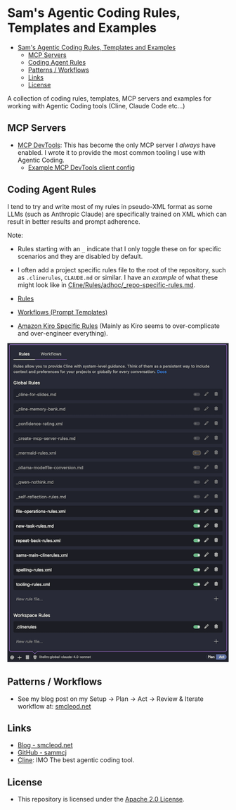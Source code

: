 # Sam's Agentic Coding Rules, Templates and Examples

- [Sam's Agentic Coding Rules, Templates and Examples](#sams-agentic-coding-rules-templates-and-examples)
  - [MCP Servers](#mcp-servers)
  - [Coding Agent Rules](#coding-agent-rules)
  - [Patterns / Workflows](#patterns--workflows)
  - [Links](#links)
  - [License](#license)

A collection of coding rules, templates, MCP servers and examples for working with Agentic Coding tools (Cline, Claude Code etc...)

## MCP Servers

- [MCP DevTools](https://github.com/sammcj/mcp-devtools): This has become the only MCP server I _always_ have enabled. I wrote it to provide the most common tooling I use with Agentic Coding.
  - [Example MCP DevTools client config](https://github.com/sammcj/agentic-coding/blob/main/MCP/mcp-config-mvp.json)

## Coding Agent Rules

I tend to try and write most of my rules in pseudo-XML format as some LLMs (such as Anthropic Claude) are specifically trained on XML which can result in better results and prompt adherence.

Note:

- Rules starting with an `_` indicate that I only toggle these on for specific scenarios and they are disabled by default.
- I often add a project specific rules file to the root of the repository, such as `.clinerules`, `CLAUDE.md` or similar. I have an _example_ of what these might look like in [Cline/Rules/adhoc/_repo-specific-rules.md](./Cline/Rules/adhoc/_repo-specific-rules.md).

- [Rules](./Cline/Rules/)
- [Workflows (Prompt Templates)](./Cline/Workflows/)
- [Amazon Kiro Specific Rules](./Kiro/kiro-specific-rules.md) (Mainly as Kiro seems to over-complicate and over-engineer everything).

![Rules Toggled In Cline](clinerules.png)

## Patterns / Workflows

- See my blog post on my Setup -> Plan -> Act -> Review & Iterate workflow at: [smcleod.net](https://smcleod.net)

## Links

- [Blog - smcleod.net](https://smcleod.net)
- [GitHub - sammcj](https://github.com/sammcj)
- [Cline](https://cline.bot): IMO The best agentic coding tool.

## License

- This repository is licensed under the [Apache 2.0 License](./LICENSE).
